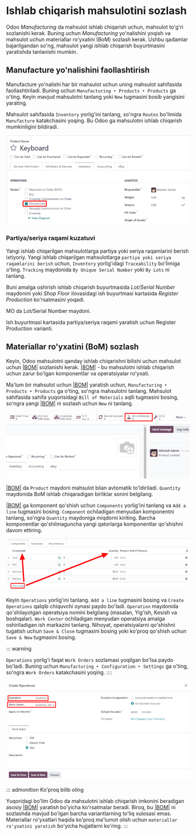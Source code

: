 # Ishlab chiqarish mahsulotini sozlash

Odoo *Manufacturing* da mahsulot ishlab chiqarish uchun, mahsulot to'g'ri sozlanishi kerak. Buning uchun *Manufacturing* yo'nalishini yoqish va mahsulot uchun materiallar ro'yxatini (BoM) sozlash kerak. Ushbu qadamlar bajarilgandan so'ng, mahsulot yangi ishlab chiqarish buyurtmasini yaratishda tanlanishi mumkin.

## Manufacture yo'nalishini faollashtirish

Manufacture yo'nalishi har bir mahsulot uchun uning mahsulot sahifasida faollashtiriladi. Buning uchun `Manufacturing ‣ Products ‣ Products` ga o'ting. Keyin mavjud mahsulotni tanlang yoki `New` tugmasini bosib yangisini yarating.

Mahsulot sahifasida `Inventory` yorlig'ini tanlang, so'ngra `Routes` bo'limida `Manufacture` katakchasini yoqing. Bu Odoo ga mahsulotni ishlab chiqarish mumkinligini bildiradi.

![Mahsulot sahifasining Inventory yorlig'idagi Manufacturing yo'nalishi.](configure_manufacturing_product/manufacturing-route.png)

### Partiya/seriya raqami kuzatuvi 

Yangi ishlab chiqarilgan mahsulotlarga partiya yoki seriya raqamlarini berish ixtiyoriy. Yangi ishlab chiqarilgan mahsulotlarga `partiya yoki seriya raqamlarini berish` uchun, `Inventory` yorlig'idagi `Traceability` bo'limiga o'ting. `Tracking` maydonida `By Unique Serial Number` yoki `By Lots` ni tanlang.

Buni amalga oshirish ishlab chiqarish buyurtmasida *Lot/Serial Number* maydonini yoki *Shop Floor* ilovasidagi ish buyurtmasi kartasida *Register Production* ko'rsatmasini yoqadi.



MO da Lot/Serial Number maydoni.




Ish buyurtmasi kartasida partiya/seriya raqami yaratish uchun Register Production varianti.


## Materiallar ro'yxatini (BoM) sozlash

Keyin, Odoo mahsulotni qanday ishlab chiqarishni bilishi uchun mahsulot uchun [\|BOM\|](##SUBST##|BOM|) sozlanishi kerak. [\|BOM\|](##SUBST##|BOM|) - bu mahsulotni ishlab chiqarish uchun zarur bo'lgan komponentlar va operatsiyalar ro'yxati.

Ma'lum bir mahsulot uchun [\|BOM\|](##SUBST##|BOM|) yaratish uchun, `Manufacturing ‣ Products ‣ Products` ga o'ting, so'ngra mahsulotni tanlang. Mahsulot sahifasida sahifa yuqorisidagi `Bill of Materials` aqlli tugmasini bosing, so'ngra yangi [\|BOM\|](##SUBST##|BOM|) ni sozlash uchun `New` ni tanlang.

![Mahsulot sahifasidagi Bill of Materials aqlli tugmasi.](configure_manufacturing_product/bom-smart-button.png)

[\|BOM\|](##SUBST##|BOM|) da `Product` maydoni mahsulot bilan avtomatik to'ldiriladi. `Quantity` maydonida BoM ishlab chiqaradigan birliklar sonini belgilang.

[\|BOM\|](##SUBST##|BOM|) ga komponent qo'shish uchun `Components` yorlig'ini tanlang va `Add a line` tugmasini bosing. `Component` ochiladigan menyudan komponentni tanlang, so'ngra `Quantity` maydoniga miqdorni kiriting. Barcha komponentlar qo'shilmaguncha yangi qatorlarga komponentlar qo'shishni davom ettiring.

![Materiallar ro'yxatidagi Components yorlig'i.](configure_manufacturing_product/components-tab.png)

Keyin `Operations` yorlig'ini tanlang. `Add a line` tugmasini bosing va `Create Operations` qalqib chiquvchi oynasi paydo bo'ladi. `Operation` maydonida qo'shilayotgan operatsiya nomini belgilang (masalan, Yig'ish, Kesish va boshqalar). `Work Center` ochiladigan menyudan operatsiya amalga oshiriladigan ish markazini tanlang. Nihoyat, operatsiyalarni qo'shishni tugatish uchun `Save & Close` tugmasini bosing yoki ko'proq qo'shish uchun `Save & New` tugmasini bosing.

::: warning

`Operations` yorlig'i faqat `Work Orders` sozlamasi yoqilgan bo'lsa paydo bo'ladi. Buning uchun `Manufacturing ‣ Configuration ‣ Settings` ga o'ting, so'ngra `Work Orders` katakchasini yoqing.
::::

![Materiallar ro'yxatidagi Operations yorlig'i.](configure_manufacturing_product/operations-tab.png)

::: admonition
Ko'proq bilib oling

Yuqoridagi bo'lim Odoo da mahsulotni ishlab chiqarish imkonini beradigan asosiy [\|BOM\|](##SUBST##|BOM|) yaratish bo'yicha ko'rsatmalar beradi. Biroq, bu [\|BOM\|](##SUBST##|BOM|) ni sozlashda mavjud bo'lgan barcha variantlarning to'liq xulosasi emas. Materiallar ro'yxatlari haqida ko'proq ma'lumot olish uchun `materiallar ro'yxatini yaratish` bo'yicha hujjatlarni ko'ring.
:::